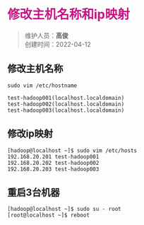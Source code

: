 # <font color=#C71585>修改主机名称和ip映射</font>
>维护人员：**高俊**  
>创建时间：2022-04-12

## 修改主机名称
```shell
sudo vim /etc/hostname

test-hadoop001(localhost.localdomain)
test-hadoop002(localhost.localdomain)
test-hadoop003(localhost.localdomain)
```
## 修改ip映射
```shell
[hadoop@localhost ~]$ sudo vim /etc/hosts
192.168.20.201 test-hadoop001
192.168.20.202 test-hadoop002
192.168.20.203 test-hadoop003
```
## 重启3台机器
```shell
[hadoop@localhost ~]$ sudo su - root
[root@localhost ~]$ reboot
```
